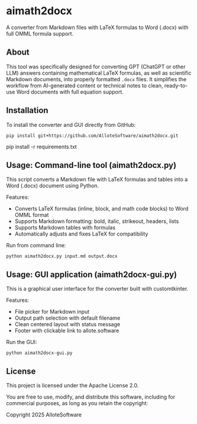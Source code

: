 # aimath2docx

A converter from Markdown files with LaTeX formulas to Word (.docx) with full OMML formula support.

## About

This tool was specifically designed for converting GPT (ChatGPT or other LLM) answers containing mathematical LaTeX formulas, as well as scientific Markdown documents, into properly formatted `.docx` files. It simplifies the workflow from AI-generated content or technical notes to clean, ready-to-use Word documents with full equation support.

## Installation

To install the converter and GUI directly from GitHub:

    pip install git+https://github.com/AlloteSoftware/aimath2docx.git


pip install -r requirements.txt

## Usage: Command-line tool (aimath2docx.py)

This script converts a Markdown file with LaTeX formulas and tables into a Word (.docx) document using Python.

Features:
- Converts LaTeX formulas (inline, block, and math code blocks) to Word OMML format
- Supports Markdown formatting: bold, italic, strikeout, headers, lists
- Supports Markdown tables with formulas
- Automatically adjusts and fixes LaTeX for compatibility

Run from command line:

    python aimath2docx.py input.md output.docx


## Usage: GUI application (aimath2docx-gui.py)

This is a graphical user interface for the converter built with customtkinter.

Features:
- File picker for Markdown input
- Output path selection with default filename
- Clean centered layout with status message
- Footer with clickable link to allote.software

Run the GUI:

    python aimath2docx-gui.py

## License

This project is licensed under the Apache License 2.0.

You are free to use, modify, and distribute this software, including for commercial purposes, as long as you retain the copyright:

Copyright 2025 AlloteSoftware
